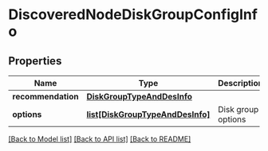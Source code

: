 # DiscoveredNodeDiskGroupConfigInfo

## Properties
Name | Type | Description | Notes
------------ | ------------- | ------------- | -------------
**recommendation** | [**DiskGroupTypeAndDesInfo**](DiskGroupTypeAndDesInfo.md) |  | 
**options** | [**list[DiskGroupTypeAndDesInfo]**](DiskGroupTypeAndDesInfo.md) | Disk group options | 

[[Back to Model list]](../README.md#documentation-for-models) [[Back to API list]](../README.md#documentation-for-api-endpoints) [[Back to README]](../README.md)

